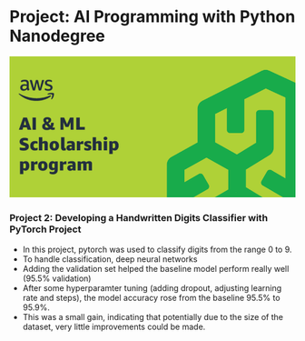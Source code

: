 # Project: AI Programming with Python Nanodegree
![Interface](https://github.com/Kondwani7/AWS-Udacity_ML-Advanced-Program_project-2/blob/main/img/aiml_scholarship_program_featured%20(1).png)

### Project 2: Developing a Handwritten Digits Classifier with PyTorch Project
- In this project, pytorch was used to classify digits from the range 0 to 9.
- To handle classification, deep neural networks
- Adding the validation set helped the baseline model perform really well  (95.5% validation)
- After some hyperparamter tuning (adding dropout, adjusting learning rate and steps), 
  the model accuracy rose from the baseline 95.5%  to 95.9%.
- This was a small gain, indicating that potentially due to the size of the dataset, very little improvements could be made.
